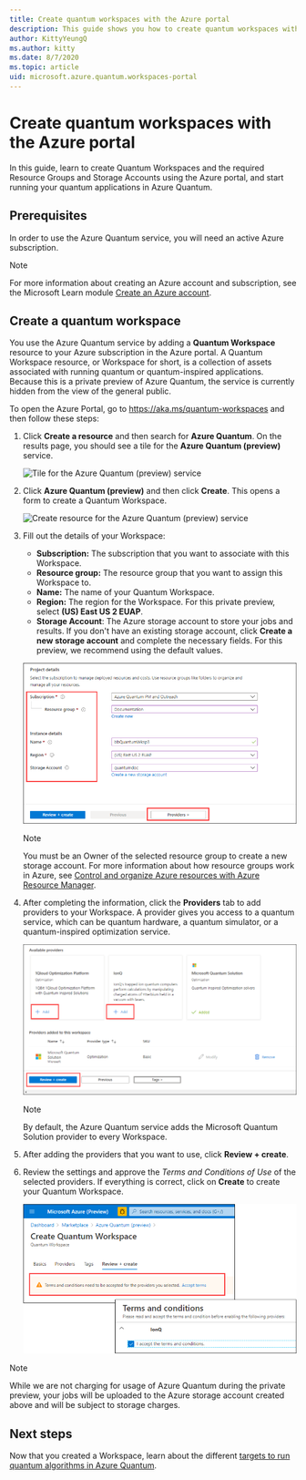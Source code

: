 ```yaml
---
title: Create quantum workspaces with the Azure portal
description: This guide shows you how to create quantum workspaces with the Azure portal to start running your quantum applications in Azure Quantum.
author: KittyYeungQ
ms.author: kitty
ms.date: 8/7/2020
ms.topic: article
uid: microsoft.azure.quantum.workspaces-portal
---
```


# Create quantum workspaces with the Azure portal

In this guide, learn to create Quantum Workspaces and the required Resource Groups and Storage Accounts using
the Azure portal, and start running your quantum applications in Azure Quantum.

## Prerequisites

In order to use the Azure Quantum service, you will need an active Azure subscription.

> [!NOTE]
> For more information about creating an Azure account and subscription, see the Microsoft Learn module [Create an Azure account](https://docs.microsoft.com/learn/modules/create-an-azure-account/).

## Create a quantum workspace

You use the Azure Quantum service by adding a **Quantum Workspace** resource to your Azure subscription in the Azure portal. A Quantum Workspace resource, or Workspace for short, is a collection of assets associated with running quantum or quantum-inspired applications. Because this is a private preview of Azure Quantum, the service is currently hidden from the view of the general public.

To open the Azure Portal, go to https://aka.ms/quantum-workspaces and then follow these steps:

1. Click **Create a resource** and then search for **Azure Quantum**. On the results page, you should see a tile for the **Azure Quantum (preview)** service.

   ![Tile for the Azure Quantum (preview)
   service](../media/azure-quantum-preview-search.png)

1. Click **Azure Quantum (preview)** and then click  **Create**. This opens a form to create a Quantum Workspace.

   ![Create resource for the Azure Quantum (preview)
   service](../media/azure-quantum-preview-create.png)

1. Fill out the details of your Workspace:
   - **Subscription:** The subscription that you want to associate with this
     Workspace. 
   - **Resource group:** The resource group that you want to assign this Workspace to.
   - **Name:** The name of your Quantum Workspace.
   - **Region:** The region for the Workspace. For this private preview, select  **(US) East US 2 EUAP**.
   - **Storage Account**: The Azure storage account to store your jobs and results. If you don't have an existing storage account, click **Create a new storage account** and complete the necessary fields. For this preview, we recommend using the default values.

   ![Properties for the Azure Quantum Workspace](../media/azure-quantum-preview-properties.png)

   > [!NOTE]
   > You must be an Owner of the selected resource group to create a new storage account. For more information about how resource groups work in Azure, see [Control and organize Azure resources with Azure Resource Manager](https://docs.microsoft.com/learn/modules/control-and-organize-with-azure-resource-manager/).

1. After completing the information, click the **Providers** tab to add providers to your Workspace. A provider gives you access to a quantum service, which can be quantum hardware, a quantum simulator, or a quantum-inspired optimization service.

   ![Providers for Azure Quantum](../media/azure-quantum-preview-providers.png)

    > [!NOTE] 
    > By default, the Azure Quantum service adds the Microsoft Quantum Solution provider to every Workspace.

1. After adding the providers that you want to use, click **Review + create**.

1. Review the settings and approve the *Terms and Conditions of Use* of
   the selected providers. If everything is correct, click on **Create** to create your Quantum Workspace.

   ![Review and create the Workspace](../media/azure-quantum-preview-terms.png)

> [!NOTE] 
> While we are not charging for usage of Azure Quantum during the private
> preview, your jobs will be uploaded to the Azure storage account created above and will be subject to storage charges.

## Next steps

Now that you created a Workspace, learn about the different [targets to run
quantum algorithms in Azure
Quantum](xref:microsoft.azure.quantum.concepts.targets).